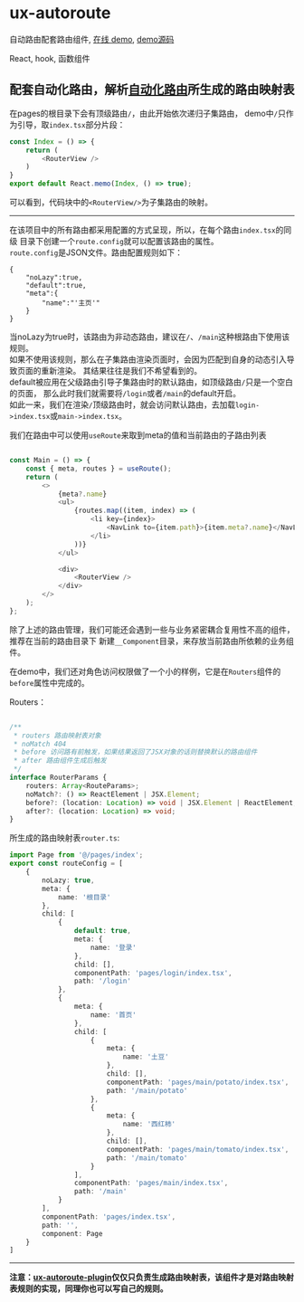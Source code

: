 # ux-autoroute

自动路由配套路由组件, [在线 demo](https://hahahahx.github.io/ux-autoroute/), [demo源码](https://github.com/Hahahahx/ux-autoroute/blob/master/example/app.tsx)

React, hook, 函数组件

配套自动化路由，解析[自动化路由](https://hahahahx.github.io/ux-autoroute-plugin/)所生成的路由映射表
----
在pages的根目录下会有顶级路由`/`，由此开始依次递归子集路由，
demo中`/`只作为引导，取`index.tsx`部分片段：
```typescript
const Index = () => {
    return (
        <RouterView />
    )
}
export default React.memo(Index, () => true);
```
可以看到，代码块中的`<RouterView/>`为子集路由的映射。

___
在该项目中的所有路由都采用配置的方式呈现，所以，在每个路由`index.tsx`的同级
目录下创建一个`route.config`就可以配置该路由的属性。<br/>
`route.config`是JSON文件。路由配置规则如下：
```
{
    "noLazy":true,    
    "default":true,
    "meta":{
        "name":"'主页'"
    }
} 
```
当noLazy为true时，该路由为非动态路由，建议在`/`、`/main`这种根路由下使用该规则。<br/>
如果不使用该规则，那么在子集路由渲染页面时，会因为匹配到自身的动态引入导致页面的重新渲染。
其结果往往是我们不希望看到的。<br/>
default被应用在父级路由引导子集路由时的默认路由，如顶级路由`/`只是一个空白的页面，
那么此时我们就需要将`/login`或者`/main`的default开启。<br/>
如此一来，我们在渲染`/`顶级路由时，就会访问默认路由，去加载`login->index.tsx`或`main->index.tsx`。

我们在路由中可以使用`useRoute`来取到meta的值和当前路由的子路由列表
```typescript

const Main = () => {
    const { meta, routes } = useRoute();
    return (
        <>
            {meta?.name}
            <ul>
                {routes.map((item, index) => (
                    <li key={index}>
                        <NavLink to={item.path}>{item.meta?.name}</NavLink>
                    </li>
                ))}
            </ul>

            <div>
                <RouterView />
            </div>
        </>
    );
};

```

除了上述的路由管理，我们可能还会遇到一些与业务紧密耦合复用性不高的组件，推荐在当前的路由目录下
新建`__Component`目录，来存放当前路由所依赖的业务组件。


在demo中，我们还对角色访问权限做了一个小的样例，它是在`Routers`组件的`before`属性中完成的。

Routers：
```typescript

/**
 * routers 路由映射表对象
 * noMatch 404
 * before 访问路有前触发，如果结果返回了JSX对象的话则替换默认的路由组件
 * after 路由组件生成后触发
 */
interface RouterParams {
    routers: Array<RouteParams>;
    noMatch?: () => ReactElement | JSX.Element;
    before?: (location: Location) => void | JSX.Element | ReactElement;
    after?: (location: Location) => void;
}

```



所生成的路由映射表`router.ts`:
```typescript
import Page from '@/pages/index';
export const routeConfig = [
    {
        noLazy: true,
        meta: {
            name: '根目录'
        },
        child: [
            {
                default: true,
                meta: {
                    name: '登录'
                },
                child: [],
                componentPath: 'pages/login/index.tsx',
                path: '/login'
            },
            {
                meta: {
                    name: '首页'
                },
                child: [
                    {
                        meta: {
                            name: '土豆'
                        },
                        child: [],
                        componentPath: 'pages/main/potato/index.tsx',
                        path: '/main/potato'
                    },
                    {
                        meta: {
                            name: '西红柿'
                        },
                        child: [],
                        componentPath: 'pages/main/tomato/index.tsx',
                        path: '/main/tomato'
                    }
                ],
                componentPath: 'pages/main/index.tsx',
                path: '/main'
            }
        ],
        componentPath: 'pages/index.tsx',
        path: '',
        component: Page
    }
]
```



----------------------

<b>注意：[ux-autoroute-plugin](https://github.com/Hahahahx/ux-autoroute-plugin)仅仅只负责生成路由映射表，该组件才是对路由映射表规则的实现，同理你也可以写自己的规则。</b>
